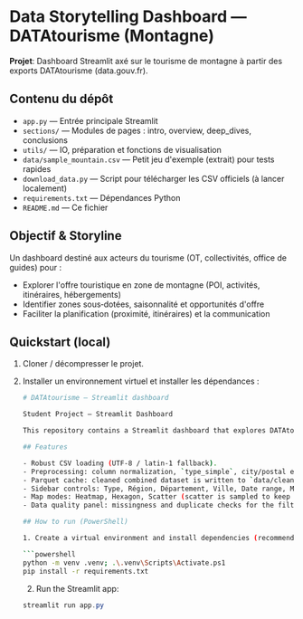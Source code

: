 
# Data Storytelling Dashboard — DATAtourisme (Montagne)

**Projet**: Dashboard Streamlit axé sur le tourisme de montagne à partir des exports DATAtourisme (data.gouv.fr).

## Contenu du dépôt
- `app.py` — Entrée principale Streamlit
- `sections/` — Modules de pages : intro, overview, deep_dives, conclusions
- `utils/` — IO, préparation et fonctions de visualisation
- `data/sample_mountain.csv` — Petit jeu d'exemple (extrait) pour tests rapides
- `download_data.py` — Script pour télécharger les CSV officiels (à lancer localement)
- `requirements.txt` — Dépendances Python
- `README.md` — Ce fichier

## Objectif & Storyline
Un dashboard destiné aux acteurs du tourisme (OT, collectivités, office de guides) pour :
- Explorer l'offre touristique en zone de montagne (POI, activités, itinéraires, hébergements)
- Identifier zones sous‑dotées, saisonnalité et opportunités d'offre
- Faciliter la planification (proximité, itinéraires) et la communication

## Quickstart (local)
1. Cloner / décompresser le projet.
2. Installer un environnement virtuel et installer les dépendances :
   ```bash
   # DATAtourisme — Streamlit dashboard

   Student Project — Streamlit Dashboard

   This repository contains a Streamlit dashboard that explores DATAtourisme open data. The app loads multiple DATAtourisme CSV files, normalizes and cleans them, and presents an interactive data storytelling dashboard focused on activity type, location and seasonality.

   ## Features

   - Robust CSV loading (UTF-8 / latin-1 fallback).
   - Preprocessing: column normalization, `type_simple`, city/postal extraction, department inference.
   - Parquet cache: cleaned combined dataset is written to `data/cleaned.parquet` for faster subsequent runs.
   - Sidebar controls: Type, Région, Département, Ville, Date range, Map mode.
   - Map modes: Heatmap, Hexagon, Scatter (scatter is sampled to keep payload small).
   - Data quality panel: missingness and duplicate checks for the filtered dataset.

   ## How to run (PowerShell)

   1. Create a virtual environment and install dependencies (recommended):

   ```powershell
   python -m venv .venv; .\.venv\Scripts\Activate.ps1
   pip install -r requirements.txt
   ```

   2. Run the Streamlit app:

   ```powershell
   streamlit run app.py
   ```


